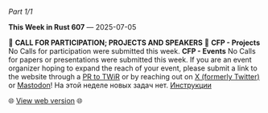 *Part 1/1*

**This Week in Rust 607** — 2025\-07\-05

📰 **CALL FOR PARTICIPATION; PROJECTS AND SPEAKERS** 📰
**CFP \- Projects**
No Calls for participation were submitted this week\.
**CFP \- Events**
No Calls for papers or presentations were submitted this week\.
If you are an event organizer hoping to expand the reach of your event, please submit a link to the website through a [PR to TWiR](https://github.com/rust-lang/this-week-in-rust) or by reaching out on [X \(formerly Twitter\)](https://x.com/ThisWeekInRust) or [Mastodon](https://mastodon.social/@thisweekinrust)\!
На этой неделе новых задач нет\. [Инструкции](https://github.com/rust-lang/this-week-in-rust?tab=readme-ov-file#call-for-participation-guidelines)

🌐 [View web version](https://this-week-in-rust.org/blog/2025/07/05/this-week-in-rust-607/) 🌐
